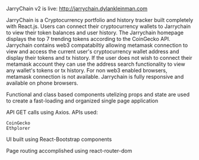 JarryChain v2 is live: http://jarrychain.dylankleinman.com 

JarryChain is a Cryptocurrency portfolio and history tracker built completely with React.js.  Users can connect their cryptocurrency wallets to Jarrychain to view their token balances and user history.  The Jarrychain homepage displays the top 7 trending tokens according to the CoinGecko API.  Jarrychain contains web3 compatabiltiy allowing metamask connection to view and access the current user's cryptocurrency wallet address and display their tokens and tx history.  If the user does not wish to connect their metamask account they can use the address search functionality to view any wallet's tokens or tx history.  For non web3 enabled browsers, metamask connection is not available.  Jarrychain is fully responsive and available on phone browsers.  

Functional and class based components utelizing props and state are used to create a fast-loading and organized single page application

API GET calls using Axios.  APIs used:

    CoinGecko
    Ethplorer

UI built using React-Bootstrap components

Page routing accomplished using react-router-dom

